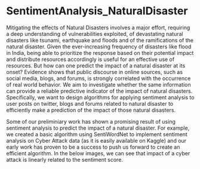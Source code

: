 # SentimentAnalysis_NaturalDisaster
Mitigating the effects of Natural Disasters involves a major effort, requiring a deep understanding of vulnerabilities exploited, of devastating natural disasters like tsunami, earthquake and floods and of the ramifications of the natural disaster. Given the ever-increasing frequency of disasters like flood in India, being able to prioritize the response based on their potential impact and distribute resources accordingly is useful for an effective use of resources. But how can one predict the impact of a natural disaster at its onset? Evidence shows that public discourse in online sources, such as social media, blogs, and forums, is strongly correlated with the occurrence of real world behavior. We aim to investigate whether the same information can provide a reliable predictive indicator of the impact of natural disasters. Specifically, we want to design algorithms for applying sentiment analysis to user posts on twitter, blogs and forums related to natural disaster to efficiently make a prediction of the impact of those natural disasters.

Some of our preliminiary work has shown a promising result of using sentiment analysis to predict the impact of a natural disaster. For example, we created a basic algorithm using SentiWordNet to implement sentiment analysis on Cyber Attack data (as it is easily available on Kaggle) and our early work has proven to be a success to push us forward to create an efficient algorithm. In the below images, we can see that impact of a cyber attack is linearly related to the sentiment score.

